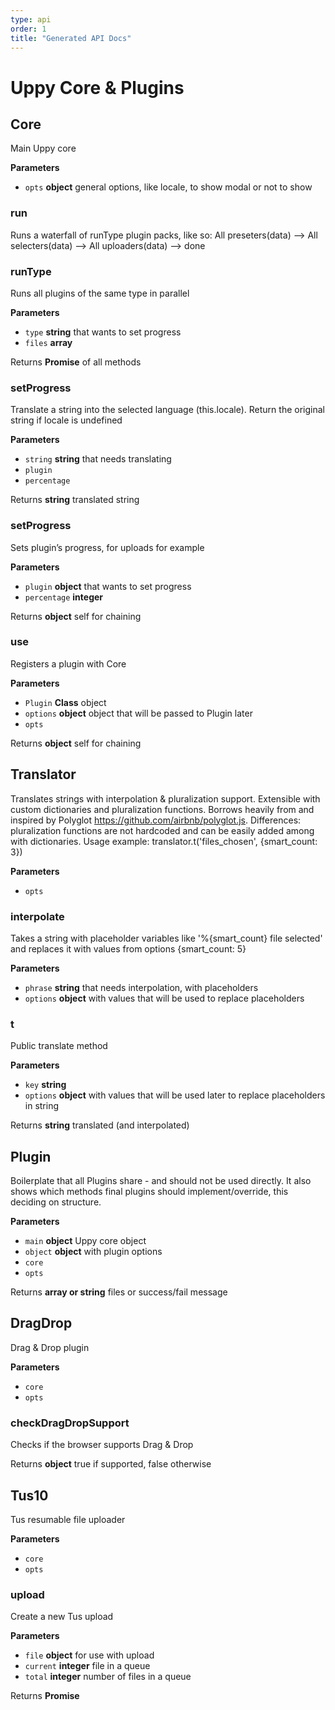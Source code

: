 ```yaml
---
type: api
order: 1
title: "Generated API Docs"
---
```


# Uppy Core & Plugins

## Core

Main Uppy core

**Parameters**

-   `opts` **object** general options, like locale, to show modal or not to show

### run

Runs a waterfall of runType plugin packs, like so:
All preseters(data) --> All selecters(data) --> All uploaders(data) --> done

### runType

Runs all plugins of the same type in parallel

**Parameters**

-   `type` **string** that wants to set progress
-   `files` **array** 

Returns **Promise** of all methods

### setProgress

Translate a string into the selected language (this.locale).
Return the original string if locale is undefined

**Parameters**

-   `string` **string** that needs translating
-   `plugin`  
-   `percentage`  

Returns **string** translated string

### setProgress

Sets plugin’s progress, for uploads for example

**Parameters**

-   `plugin` **object** that wants to set progress
-   `percentage` **integer** 

Returns **object** self for chaining

### use

Registers a plugin with Core

**Parameters**

-   `Plugin` **Class** object
-   `options` **object** object that will be passed to Plugin later
-   `opts`  

Returns **object** self for chaining

## Translator

Translates strings with interpolation & pluralization support. Extensible with custom dictionaries and pluralization functions.
Borrows heavily from and inspired by Polyglot <https://github.com/airbnb/polyglot.js>. Differences: pluralization functions are not hardcoded and can be easily added among with dictionaries.
Usage example: translator.t('files\_chosen', {smart\_count: 3})

**Parameters**

-   `opts`  

### interpolate

Takes a string with placeholder variables like '%{smart\_count} file selected' and replaces it with values from options {smart\_count: 5}

**Parameters**

-   `phrase` **string** that needs interpolation, with placeholders
-   `options` **object** with values that will be used to replace placeholders

### t

Public translate method

**Parameters**

-   `key` **string** 
-   `options` **object** with values that will be used later to replace placeholders in string

Returns **string** translated (and interpolated)

## Plugin

Boilerplate that all Plugins share - and should not be used
directly. It also shows which methods final plugins should implement/override,
this deciding on structure.

**Parameters**

-   `main` **object** Uppy core object
-   `object` **object** with plugin options
-   `core`  
-   `opts`  

Returns **array or string** files or success/fail message

## DragDrop

Drag & Drop plugin

**Parameters**

-   `core`  
-   `opts`  

### checkDragDropSupport

Checks if the browser supports Drag & Drop

Returns **object** true if supported, false otherwise

## Tus10

Tus resumable file uploader

**Parameters**

-   `core`  
-   `opts`  

### upload

Create a new Tus upload

**Parameters**

-   `file` **object** for use with upload
-   `current` **integer** file in a queue
-   `total` **integer** number of files in a queue

Returns **Promise** 
